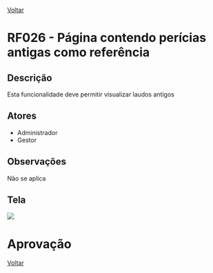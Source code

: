[Voltar](../req_fun.md)

# RF026 - Página contendo perícias antigas como referência

## Descrição

Esta funcionalidade deve permitir visualizar laudos antigos

## Atores

- Administrador
- Gestor

## Observações

Não se aplica

## Tela

[![](https://img.plantuml.biz/plantuml/svg/pLJ9Rjim4BqBq3yCafiFihm5RH04IUssA9040TAR4GCJSkeGfaY5IvRA_feUUkgnN-0VAnawY-3sq4E1ZWx3fvbvV4CCUMGT6cTHEe2Qx8qN5lFimBe7IOTv5WCJWNE35JHv1l0EsM9kj5TyhAKsiFjbBtoZF5k5gkvpsKAe6cCHhmNqoZBFd72IO8mShJDeW83knPKm8D5pRG6L4tDjy-oQa9E1q_FJZtd6i7P2AxWGrb65m0dEoQn_C86RZA0gwahMp3gTayJ7umPKrLBlTpel6T6ADcnsspZQfqdoIpZJ5JtzNSBdAE89d0Yr2Evu_Ntza-msIN_GxwVC3zuo0aKC74dfBLZYW7xkAQogEhJxJ4h2sqhp1AwTi_lTRcg42gQhuifq1yFoRN_mnZ_StT1TJ6jW-lwUII_CPK3JMs4zIl4L0rnjoneDHyF_KDPmRmH_AUkVwrhzSN0saQBbckJ2y2oXx9MzLd12bXaHPkMR3k6THBFJIdcShgXl2RDDOxFjnM-tdcZcArBk5NTWZ-t1CHSitA7GNgkYJTDCBr3UOZgHCIgIhuwZUBpUHwHuV0z-0G00)](https://editor.plantuml.com/uml/pLJ9Rjim4BqBq3yCafiFihm5RH04IUssA9040TAR4GCJSkeGfaY5IvRA_feUUkgnN-0VAnawY-3sq4E1ZWx3fvbvV4CCUMGT6cTHEe2Qx8qN5lFimBe7IOTv5WCJWNE35JHv1l0EsM9kj5TyhAKsiFjbBtoZF5k5gkvpsKAe6cCHhmNqoZBFd72IO8mShJDeW83knPKm8D5pRG6L4tDjy-oQa9E1q_FJZtd6i7P2AxWGrb65m0dEoQn_C86RZA0gwahMp3gTayJ7umPKrLBlTpel6T6ADcnsspZQfqdoIpZJ5JtzNSBdAE89d0Yr2Evu_Ntza-msIN_GxwVC3zuo0aKC74dfBLZYW7xkAQogEhJxJ4h2sqhp1AwTi_lTRcg42gQhuifq1yFoRN_mnZ_StT1TJ6jW-lwUII_CPK3JMs4zIl4L0rnjoneDHyF_KDPmRmH_AUkVwrhzSN0saQBbckJ2y2oXx9MzLd12bXaHPkMR3k6THBFJIdcShgXl2RDDOxFjnM-tdcZcArBk5NTWZ-t1CHSitA7GNgkYJTDCBr3UOZgHCIgIhuwZUBpUHwHuV0z-0G00)

# Aprovação

[Voltar](../req_fun.md)
